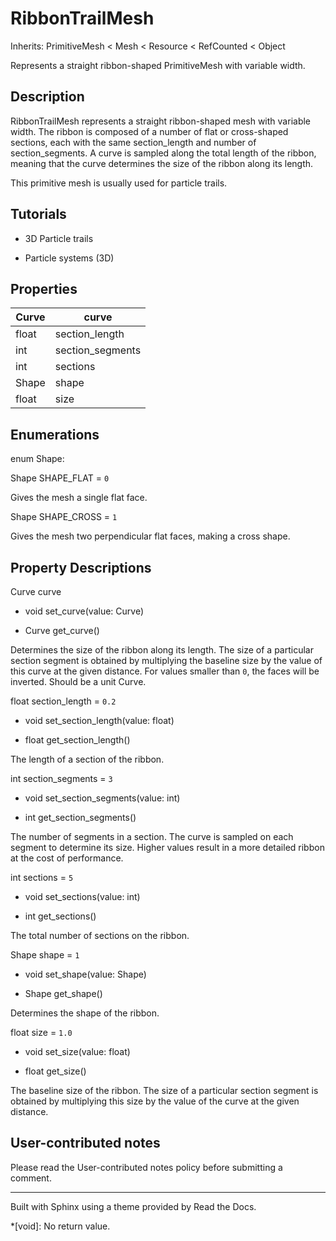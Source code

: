 # RibbonTrailMesh

Inherits: PrimitiveMesh < Mesh < Resource < RefCounted < Object

Represents a straight ribbon-shaped PrimitiveMesh with variable width.

## Description

RibbonTrailMesh represents a straight ribbon-shaped mesh with variable width.
The ribbon is composed of a number of flat or cross-shaped sections, each with
the same section_length and number of section_segments. A curve is sampled
along the total length of the ribbon, meaning that the curve determines the
size of the ribbon along its length.

This primitive mesh is usually used for particle trails.

## Tutorials

  * 3D Particle trails

  * Particle systems (3D)

## Properties

Curve | curve  
---|---  
float | section_length | `0.2`  
int | section_segments | `3`  
int | sections | `5`  
Shape | shape | `1`  
float | size | `1.0`  
  
## Enumerations

enum Shape:

Shape SHAPE_FLAT = `0`

Gives the mesh a single flat face.

Shape SHAPE_CROSS = `1`

Gives the mesh two perpendicular flat faces, making a cross shape.

## Property Descriptions

Curve curve

  * void set_curve(value: Curve)

  * Curve get_curve()

Determines the size of the ribbon along its length. The size of a particular
section segment is obtained by multiplying the baseline size by the value of
this curve at the given distance. For values smaller than `0`, the faces will
be inverted. Should be a unit Curve.

float section_length = `0.2`

  * void set_section_length(value: float)

  * float get_section_length()

The length of a section of the ribbon.

int section_segments = `3`

  * void set_section_segments(value: int)

  * int get_section_segments()

The number of segments in a section. The curve is sampled on each segment to
determine its size. Higher values result in a more detailed ribbon at the cost
of performance.

int sections = `5`

  * void set_sections(value: int)

  * int get_sections()

The total number of sections on the ribbon.

Shape shape = `1`

  * void set_shape(value: Shape)

  * Shape get_shape()

Determines the shape of the ribbon.

float size = `1.0`

  * void set_size(value: float)

  * float get_size()

The baseline size of the ribbon. The size of a particular section segment is
obtained by multiplying this size by the value of the curve at the given
distance.

## User-contributed notes

Please read the User-contributed notes policy before submitting a comment.

* * *

Built with Sphinx using a theme provided by Read the Docs.

  *[void]: No return value.

